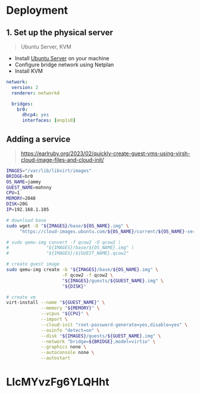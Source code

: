 # Deployment

## 1. Set up the physical server

> Ubuntu Server, KVM

- Install [Ubuntu Server][ubuntu-server] on your machine
- Configure bridge network using Netplan
- Install KVM

```yaml
network:
  version: 2
  renderer: networkd

  bridges:
    br0:
      dhcp4: yes
      interfaces: [enp1s0]
```

## Adding a service

> https://earlruby.org/2023/02/quickly-create-guest-vms-using-virsh-cloud-image-files-and-cloud-init/

```sh
IMAGES="/var/lib/libvirt/images"
BRIDGE=br0
OS_NAME=jammy
GUEST_NAME=mohnny
CPU=1
MEMORY=2048
DISK=20G
IP=192.168.1.105

# download base
sudo wget -O "${IMAGES}/base/${OS_NAME}.img" \
     "https://cloud-images.ubuntu.com/${OS_NAME}/current/${OS_NAME}-server-cloudimg-amd64-disk-kvm.img"

# sudo qemu-img convert -f qcow2 -O qcow2 \
#              "${IMAGES}/base/${OS_NAME}.img" \
#              "${IMAGES}/${GUEST_NAME}.qcow2"

# create guest image
sudo qemu-img create -b "${IMAGES}/base/${OS_NAME}.img" \
                     -F qcow2 -f qcow2 \
                     "${IMAGES}/guests/${GUEST_NAME}.img" \
                     "${DISK}"

# create vm
virt-install --name "${GUEST_NAME}" \
             --memory "${MEMORY}" \
             --vcpus "${CPU}" \
             --import \
             --cloud-init "root-password-generate=yes,disable=yes" \
             --osinfo "detect=on" \
             --disk "${IMAGES}/guests/${GUEST_NAME}.img" \
             --network "bridge=${BRIDGE},model=virtio" \
             --graphics none \
             --autoconsole none \
             --autostart
```
# LlcMYvzFg6YLQHht
[ubuntu-server]: https://ubuntu.com/download/server
